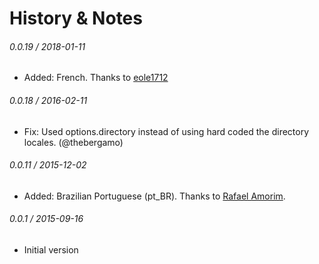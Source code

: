 
# History & Notes

###### 0.0.19 / 2018-01-11
* Added: French. Thanks to [eole1712](https://github.com/eole1712)


###### 0.0.18 / 2016-02-11
* Fix: Used options.directory instead of using hard coded the directory locales. (@thebergamo)

###### 0.0.11 / 2015-12-02
* Added: Brazilian Portuguese (pt_BR). Thanks to [Rafael Amorim](https://github.com/rafaelamorim).

###### 0.0.1 / 2015-09-16
* Initial version


